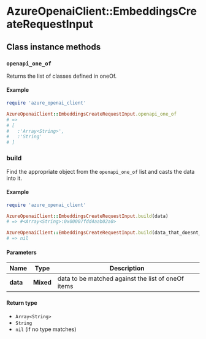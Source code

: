 # AzureOpenaiClient::EmbeddingsCreateRequestInput

## Class instance methods

### `openapi_one_of`

Returns the list of classes defined in oneOf.

#### Example

```ruby
require 'azure_openai_client'

AzureOpenaiClient::EmbeddingsCreateRequestInput.openapi_one_of
# =>
# [
#   :'Array<String>',
#   :'String'
# ]
```

### build

Find the appropriate object from the `openapi_one_of` list and casts the data into it.

#### Example

```ruby
require 'azure_openai_client'

AzureOpenaiClient::EmbeddingsCreateRequestInput.build(data)
# => #<Array<String>:0x00007fdd4aab02a0>

AzureOpenaiClient::EmbeddingsCreateRequestInput.build(data_that_doesnt_match)
# => nil
```

#### Parameters

| Name | Type | Description |
| ---- | ---- | ----------- |
| **data** | **Mixed** | data to be matched against the list of oneOf items |

#### Return type

- `Array<String>`
- `String`
- `nil` (if no type matches)


